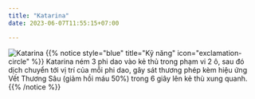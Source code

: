 ```yaml
---
title: "Katarina"
date: 2023-06-07T11:55:15+07:00

---
```

![Katarina](https://storage.googleapis.com/www.publish.nocodesites.co.uk/prod/2542/files/0b6d6cff5a792bcbeb0e0e8088a0e3061096942967cc348435fd38a384ee8a412a712aaaab2000ac657e38e63ca3e88c8fbc9994a9353336faf6aa5520080054.png)
{{% notice style="blue" title="Kỹ năng" icon="exclamation-circle" %}}
Katarina ném 3 phi dao vào kẻ thủ trong phạm vi 2 ô, sau đó dịch chuyển tới vị trí của mỗi phi dao, gây sát thương phép kèm hiệu ứng Vết Thương Sâu (giảm hồi máu 50%) trong 6 giây lên kẻ thù xung quanh.
{{% /notice %}}
